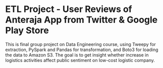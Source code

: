 # ETL Project - User Reviews of Anteraja App from Twitter & Google Play Store
This is final group project on Data Engineering course, using Tweepy for extraction, PySpark and Pandas for transformation, and Boto3 for loading the data to Amazon S3. The goal is to get insight whether increase in logistics activities affect public sentiment on low-cost logistic company.
